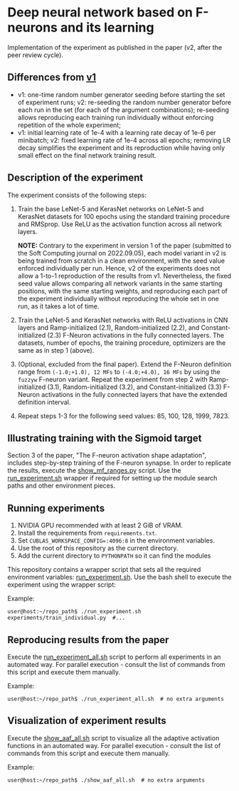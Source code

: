 # Deep neural network based on F-neurons and its learning 

Implementation of the experiment as published in the paper (v2, after the peer
review cycle).

## Differences from [v1](https://github.com/s-kostyuk/f-neuron)

- v1: one-time random number generator seeding before starting the set of
  experiment runs; v2: re-seeding the random number generator before each run
  in the set (for each of the argument combinations); re-seeding allows
  reproducing each training run individually without enforcing repetition of the
  whole experiment;
- v1: initial learning rate of 1e-4 with a learning rate decay of 1e-6 per
  minibatch; v2: fixed learning rate of 1e-4 across all epochs; removing LR
  decay simplifies the experiment and its reproduction while having only small
  effect on the final network training result.

## Description of the experiment

The experiment consists of the following steps:

1. Train the base LeNet-5 and KerasNet networks on LeNet-5 and KerasNet datasets
   for 100 epochs using the standard training procedure and RMSprop. Use ReLU as
   the activation function across all network layers.
   
   **NOTE:** Contrary to the experiment in version 1 of the paper (submitted to
   the Soft Computing journal on 2022.09.05), each model variant in v2 is being
   trained from scratch in a clean environment, with the seed value enforced
   individually per run. Hence, v2 of the experiments does not allow a 1-to-1
   reproduction of the results from v1. Nevertheless, the fixed seed value
   allows comparing all network variants in the same starting positions, with
   the same starting weights, and reproducing each part of the experiment
   individually without reproducing the whole set in one run, as it takes a lot
   of time.

2. Train the LeNet-5 and KerasNet networks with ReLU activations in CNN layers
   and Ramp-initialized (2.1), Random-initialized (2.2), and
   Constant-initialized (2.3) F-Neuron activations in the fully connected
   layers. The datasets, number of epochs, the training procedure, optimizers
   are the same as in step 1 (above).

3. (Optional, excluded from the final paper).
   Extend the F-Neuron definition range from `(-1.0;+1.0), 12 MFs` to
   `(-4.0;+4.0), 16 MFs` by using the `fuzzyw` F-neuron variant. Repeat the
   experiment from step 2 with Ramp-initialized (3.1), Random-initialized (3.2),
   and Constant-initialized (3.3) F-Neuron activations in the fully connected
   layers that have the extended definition interval.

4. Repeat steps 1-3 for the following seed values: 85, 100, 128, 1999, 7823.

## Illustrating training with the Sigmoid target

Section 3 of the paper, "The F-neuron activation shape adaptation", includes
step-by-step training of the F-neuron synapse. In order to replicate the
results, execute the [show_mf_ranges.py](./post_experiment/show_mf_ranges.py)
script. Use the [run_experiment.sh](./run_experiment.sh) wrapper if required for setting up the
module search paths and other environment pieces.

## Running experiments

1. NVIDIA GPU recommended with at least 2 GiB of VRAM.
2. Install the requirements from `requirements.txt`.
3. Set `CUBLAS_WORKSPACE_CONFIG=:4096:8` in the environment variables.
4. Use the root of this repository as the current directory.
5. Add the current directory to `PYTHONPATH` so it can find the modules

This repository contains a wrapper script that sets all the required
environment variables: [run_experiment.sh](./run_experiment.sh). Use the bash shell to
execute the experiment using the wrapper script:

Example:

```shell
user@host:~/repo_path$ ./run_experiment.sh experiments/train_individual.py  #...
```

## Reproducing results from the paper

Execute the [run_experiment_all.sh](./run_experiment_all.sh) script to perform
all experiments in an automated way. For parallel execution - consult the
list of commands from this script and execute them manually.

Example:

```shell
user@host:~/repo_path$ ./run_experiment_all.sh  # no extra arguments
```

## Visualization of experiment results

Execute the [show_aaf_all.sh](./show_aaf_all.sh) script to visualize all the
adaptive activation functions in an automated way. For parallel execution -
consult the list of commands from this script and execute them manually.

Example:

```shell
user@host:~/repo_path$ ./show_aaf_all.sh  # no extra arguments
```
